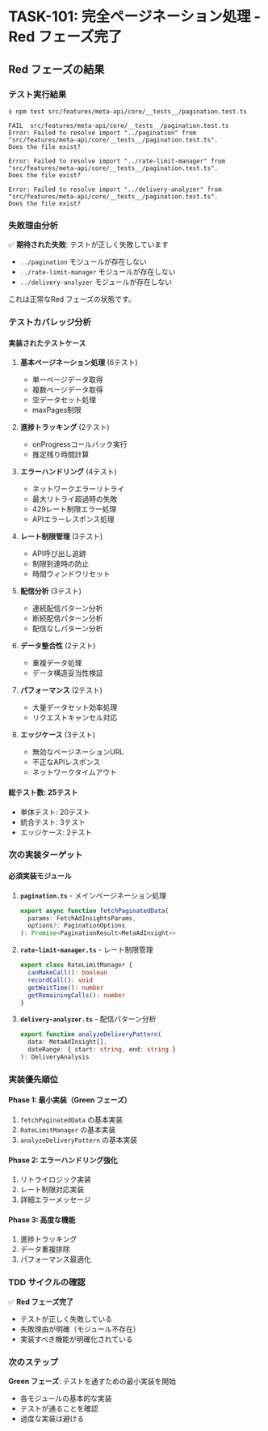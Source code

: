 # TASK-101: 完全ページネーション処理 - Red フェーズ完了

## Red フェーズの結果

### テスト実行結果
```
❯ npm test src/features/meta-api/core/__tests__/pagination.test.ts

FAIL  src/features/meta-api/core/__tests__/pagination.test.ts
Error: Failed to resolve import "../pagination" from "src/features/meta-api/core/__tests__/pagination.test.ts". 
Does the file exist?

Error: Failed to resolve import "../rate-limit-manager" from "src/features/meta-api/core/__tests__/pagination.test.ts". 
Does the file exist?

Error: Failed to resolve import "../delivery-analyzer" from "src/features/meta-api/core/__tests__/pagination.test.ts". 
Does the file exist?
```

### 失敗理由分析
✅ **期待された失敗**: テストが正しく失敗しています
- `../pagination` モジュールが存在しない
- `../rate-limit-manager` モジュールが存在しない  
- `../delivery-analyzer` モジュールが存在しない

これは正常なRed フェーズの状態です。

### テストカバレッジ分析

#### 実装されたテストケース
1. **基本ページネーション処理** (6テスト)
   - 単一ページデータ取得
   - 複数ページデータ取得
   - 空データセット処理
   - maxPages制限

2. **進捗トラッキング** (2テスト)
   - onProgressコールバック実行
   - 推定残り時間計算

3. **エラーハンドリング** (4テスト)
   - ネットワークエラーリトライ
   - 最大リトライ超過時の失敗
   - 429レート制限エラー処理
   - APIエラーレスポンス処理

4. **レート制限管理** (3テスト)
   - API呼び出し追跡
   - 制限到達時の防止
   - 時間ウィンドウリセット

5. **配信分析** (3テスト)
   - 連続配信パターン分析
   - 断続配信パターン分析
   - 配信なしパターン分析

6. **データ整合性** (2テスト)
   - 重複データ処理
   - データ構造妥当性検証

7. **パフォーマンス** (2テスト)
   - 大量データセット効率処理
   - リクエストキャンセル対応

8. **エッジケース** (3テスト)
   - 無効なページネーションURL
   - 不正なAPIレスポンス
   - ネットワークタイムアウト

#### 総テスト数: 25テスト
- 単体テスト: 20テスト
- 統合テスト: 3テスト  
- エッジケース: 2テスト

### 次の実装ターゲット

#### 必須実装モジュール
1. **`pagination.ts`** - メインページネーション処理
   ```typescript
   export async function fetchPaginatedData(
     params: FetchAdInsightsParams, 
     options?: PaginationOptions
   ): Promise<PaginationResult<MetaAdInsight>>
   ```

2. **`rate-limit-manager.ts`** - レート制限管理
   ```typescript
   export class RateLimitManager {
     canMakeCall(): boolean
     recordCall(): void
     getWaitTime(): number
     getRemainingCalls(): number
   }
   ```

3. **`delivery-analyzer.ts`** - 配信パターン分析
   ```typescript
   export function analyzeDeliveryPattern(
     data: MetaAdInsight[], 
     dateRange: { start: string, end: string }
   ): DeliveryAnalysis
   ```

### 実装優先順位

#### Phase 1: 最小実装（Green フェーズ）
1. `fetchPaginatedData` の基本実装
2. `RateLimitManager` の基本実装
3. `analyzeDeliveryPattern` の基本実装

#### Phase 2: エラーハンドリング強化
1. リトライロジック実装
2. レート制限対応実装
3. 詳細エラーメッセージ

#### Phase 3: 高度な機能
1. 進捗トラッキング
2. データ重複排除
3. パフォーマンス最適化

### TDD サイクルの確認

✅ **Red フェーズ完了**
- テストが正しく失敗している
- 失敗理由が明確（モジュール不存在）
- 実装すべき機能が明確化されている

### 次のステップ
**Green フェーズ**: テストを通すための最小実装を開始
- 各モジュールの基本的な実装
- テストが通ることを確認
- 過度な実装は避ける